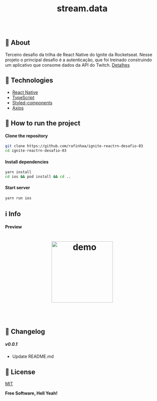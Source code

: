 <h4 align="center">
    <h1 align="center">
      stream.data
    </h1>
    <br><br>
</h4>

## 🔖 About
Terceiro desafio da trilha de React Native do Ignite da Rocketseat. Nesse projeto o principal
desafio é a autenticação, que foi treinado construindo um aplicativo que consome dados da API do Twitch.
[Detalhes](docs/ABOUT.md)

## 🚀 Technologies
- [React Native](https://reactnative.dev/)
- [TypeScript](https://www.typescriptlang.org/pt/)
- [Styled-components](https://styled-components.com/)
- [Axios](https://axios-http.com/docs/intro)

## 🏁 How to run the project
#### Clone the repository
```bash
git clone https://github.com/rafinhaa/ignite-reactrn-desafio-03
cd ignite-reactrn-desafio-03
```

#### Install dependencies
```bash
yarn install
cd ios && pod install && cd ..
```

#### Start server
```bash
yarn run ios
```

## ℹ️ Info
#### Preview
<h4 align="center">
    <h1 align="center">
      <img width="200" border-radius: 10px" height="auto" alt="demo" title="Screenshot" src="docs/videos/demo.gif" />
    </h1>
    <br><br>
</h4>

## 📄 Changelog
##### v0.0.1
- Update README.md

## 📝 License
[MIT](LICENSE.txt)

**Free Software, Hell Yeah!**
